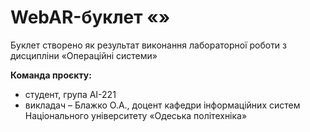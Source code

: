 # WebAR-буклет «»
Буклет створено як результат виконання лабораторної роботи з дисципліни «Операційні системи»

**Команда проєкту:**
+ студент, група АІ-221
+ викладач – Блажко О.А., доцент кафедри інформаційних систем Національного університету «Одеська політехніка»
